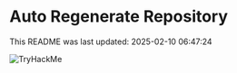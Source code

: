 # Auto Regenerate Repository

This README was last updated: 2025-02-10 06:47:24

 ![TryHackMe](https://tryhackme.com/badge/533634)
